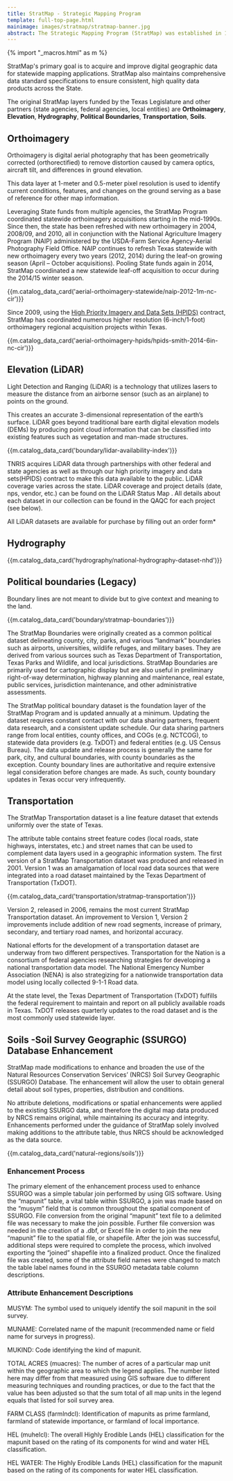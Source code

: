 ```yaml
---
title: StratMap - Strategic Mapping Program
template: full-top-page.html
mainimage: images/stratmap/stratmap-banner.jpg
abstract: The Strategic Mapping Program (StratMap) was established in 1997 by Senate Bill 1 to develop consistent statewide digital data layers.
---
```


{% import "_macros.html" as m %}

StratMap's primary goal is to acquire and improve digital geographic data for statewide mapping applications. StratMap also maintains comprehensive data standard specifications to ensure consistent, high quality data products across the State.

The original StratMap layers funded by the Texas Legislature and other partners (state agencies, federal agencies, local entities) are **Orthoimagery**, **Elevation**, **Hydrography**, **Political Boundaries**, **Transportation**, **Soils**.

## Orthoimagery

<p class="lead">Orthoimagery is digital aerial photography that has been geometrically corrected (orthorectified) to remove distortion caused by camera optics, aircraft tilt, and differences in ground elevation. 
</p>

This data layer at 1-meter and 0.5-meter pixel resolution is used to identify current conditions, features, and changes on the ground serving as a base of reference for other map information. 

Leveraging State funds from multiple agencies, the StratMap Program coordinated statewide orthoimagery acquisitions starting in the mid-1990s. Since then, the state has been refreshed with new orthoimagery in 2004, 2008/09, and 2010, all in conjunction with the National Agriculture Imagery Program (NAIP) administered by the USDA-Farm Service Agency-Aerial Photography Field Office. NAIP continues to refresh Texas statewide with new orthoimagery every two years (2012, 2014) during the leaf-on growing season (April – October acquisitions). Pooling State funds again in 2014, StratMap coordinated a new statewide leaf-off acquisition to occur during the 2014/15 winter season.

{{m.catalog_data_card('aerial-orthoimagery-statewide/naip-2012-1m-nc-cir')}}

Since 2009, using the [High Priority Imagery and Data Sets (HPIDS)](high-priority-imagery-datasets) contract, StratMap has coordinated numerous higher resolution (6-inch/1-foot) orthoimagery regional acquisition projects within Texas.

{{m.catalog_data_card('aerial-orthoimagery-hpids/hpids-smith-2014-6in-nc-cir')}}
	
## Elevation (LiDAR)

<p class="lead">Light Detection and Ranging (LiDAR) is a technology that utilizes lasers to measure the distance from an airborne sensor (such as an airplane) to points on the ground. </p>

This creates an accurate 3-dimensional representation of the earth’s surface. LiDAR goes beyond traditional bare earth digital elevation models (DEMs) by producing point cloud information that can be classified into existing features such as vegetation and man-made structures.

{{m.catalog_data_card('boundary/lidar-availability-index')}}

TNRIS acquires LiDAR data through partnerships with other federal and state agencies as well as through our high priority imagery and data sets(HPIDS) contract to make this data available to the public. LiDAR coverage varies across the state. LiDAR coverage and project details (date, nps, vendor, etc.) can be found on the LiDAR Status Map . All details about each dataset in our collection can be found in the QAQC for each project (see below).

All LiDAR datasets are available for purchase by filling out an order form*

## Hydrography
{{m.catalog_data_card('hydrography/national-hydrography-dataset-nhd')}}

## Political boundaries (Legacy)

<p class="lead">Boundary lines are not meant to divide but to give context and meaning to the land.</p>

{{m.catalog_data_card('boundary/stratmap-boundaries')}}

The StratMap Boundaries were originally created as a common political dataset delineating county, city, parks, and various “landmark” boundaries such as airports, universities, wildlife refuges, and military bases. They are derived from various sources such as Texas Department of Transportation, Texas Parks and Wildlife, and local jurisdictions. StratMap Boundaries are primarily used for cartographic display but are also useful in preliminary right-of-way determination, highway planning and maintenance, real estate, public services, jurisdiction maintenance, and other administrative assessments.

The StratMap political boundary dataset is the foundation layer of the StratMap Program and is updated annually at a minimum. Updating the dataset requires constant contact with our data sharing partners, frequent data research, and a consistent update schedule. Our data sharing partners range from local entities, county offices, and COGs (e.g. NCTCOG), to statewide data providers (e.g. TxDOT) and federal entities (e.g. US Census Bureau). The data update and release process is generally the same for park, city, and cultural boundaries, with county boundaries as the exception. County boundary lines are authoritative and require extensive legal consideration before changes are made. As such, county boundary updates in Texas occur very infrequently.


## Transportation

<p class="lead">The StratMap Transportation dataset is a line feature dataset that extends uniformly over the state of Texas.</p>

The attribute table contains street feature codes (local roads, state highways, interstates, etc.) and street names that can be used to complement data layers used in a geographic information system.  The first version of a StratMap Transportation dataset was produced and released in 2001. Version 1 was an amalgamation of local road data sources that were integrated into a road dataset maintained by the Texas Department of Transportation (TxDOT).

{{m.catalog_data_card('transportation/stratmap-transportation')}}

Version 2, released in 2006, remains the most current StratMap Transportation dataset.  An improvement to Version 1, Version 2 improvements include addition of new road segments, increase of primary, secondary, and tertiary road names, and horizontal accuracy.

National efforts for the development of a transportation dataset are underway from two different perspectives. Transportation for the Nation is a consortium of federal agencies researching strategies for developing a national transportation data model. The National Emergency Number Association (NENA) is also strategizing for a nationwide transportation data model using locally collected 9-1-1 Road data.

At the state level, the Texas Department of Transportation (TxDOT) fulfills the federal requirement to maintain and report on all publicly available roads in Texas. TxDOT releases quarterly updates to the road dataset and is the most commonly used statewide layer.


## Soils -Soil Survey Geographic (SSURGO) Database Enhancement

<p class="lead">StratMap made modifications to enhance and broaden the use of the Natural Resources Conservation Services’ (NRCS) Soil Survey Geographic (SSURGO) Database. The enhancement will allow the user to obtain general detail about soil types, properties, distribution and conditions. </p>

No attribute deletions, modifications or spatial enhancements were applied to the existing SSURGO data, and therefore the digital map data produced by NRCS remains original, while maintaining its accuracy and integrity. Enhancements performed under the guidance of StratMap solely involved making additions to the attribute table, thus NRCS should be acknowledged as the data source.

{{m.catalog_data_card('natural-regions/soils')}}

### Enhancement Process

The primary element of the enhancement process used to enhance SSURGO was a simple tabular join performed by using GIS software. Using the “mapunit” table, a vital table within SSURGO, a join was made based on the “musym” field that is common throughout the spatial component of SSURGO. File conversion from the original “mapunit” text file to a delimited file was necessary to make the join possible.  Further file conversion was needed in the creation of a .dbf, or Excel file in order to join the new “mapunit” file to the spatial file, or shapefile. After the join was successful, additional steps were required to complete the process, which involved exporting the “joined” shapefile into a finalized product. Once the finalized file was created, some of the attribute field names were changed to match the table label names found in the SSURGO metadata table column descriptions.

### Attribute Enhancement Descriptions
MUSYM: The symbol used to uniquely identify the soil mapunit in the soil survey.

MUNAME: Correlated name of the mapunit (recommended name or field name for surveys in progress).

MUKIND: Code identifying the kind of mapunit.

TOTAL ACRES (muacres): The number of acres of a particular map unit within the geographic area to which the legend applies. The number listed here may differ from that measured using GIS software due to different measuring techniques and rounding practices, or due to the fact that the value has
been adjusted so that the sum total of all map units in the legend equals that listed for soil survey area. 

FARM CLASS (farmlndcl): Identification of mapunits as prime farmland, farmland of statewide importance, or farmland of local importance.

HEL (muhelcl): The overall Highly Erodible Lands (HEL) classification for the mapunit based on the rating of its components for wind and water HEL classification.

HEL WATER: The Highly Erodible Lands (HEL) classification for the mapunit based on the rating of its components for water HEL classification.


